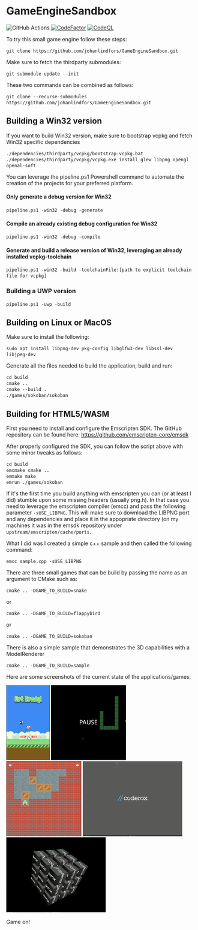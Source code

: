 # GameEngineSandbox
![GitHub Actions](https://github.com/johanlindfors/GameEngineSandbox/actions/workflows/buildAllSamples.yml/badge.svg)
[![CodeFactor](https://www.codefactor.io/repository/github/johanlindfors/gameenginesandbox/badge)](https://www.codefactor.io/repository/github/johanlindfors/gameenginesandbox)
[![CodeQL](https://github.com/johanlindfors/GameEngineSandbox/actions/workflows/codeql-analysis.yml/badge.svg)](https://github.com/johanlindfors/GameEngineSandbox/actions/workflows/codeql-analysis.yml)

To try this small game engine follow these steps:
```
git clone https://github.com/johanlindfors/GameEngineSandbox.git
```

Make sure to fetch the thirdparty submodules:
```
git submodule update --init
```

These two commands can be combined as follows:
```
git clone --recurse-submodules https://github.com/johanlindfors/GameEngineSandbox.git
```


## Building a Win32 version
If you want to build Win32 version, make sure to bootstrap vcpkg and fetch Win32 specific dependencies

```
./dependencies/thirdparty/vcpkg/bootstrap-vcpkg.bat
./dependencies/thirdparty/vcpkg/vcpkg.exe install glew libpng opengl openal-soft
```

You can leverage the pipeline.ps1 Powershell command to automate the creation of the projects for your preferred platform.

#### Only generate a debug version for Win32
```
pipeline.ps1 -win32 -debug -generate
```

#### Compile an already existing debug configuration for Win32
```
pipeline.ps1 -win32 -debug -compile
```

#### Generate and build a release version of Win32, leveraging an already installed vcpkg-toolchain
```
pipeline.ps1 -win32 -build -toolchainFile:[path to explicit toolchain file for vcpkg]
```
### Building a UWP version
```
pipeline.ps1 -uwp -build
```

## Building on Linux or MacOS
Make sure to install the following:
```
sudo apt install libpng-dev pkg-config libglfw3-dev libssl-dev libjpeg-dev
```

Generate all the files needed to build the application, build and run:
```
cd build
cmake ..
cmake --build .
./games/sokoban/sokoban
```

## Building for HTML5/WASM
First you need to install and configure the Emscripten SDK. The GitHub repository can be found here: https://github.com/emscripten-core/emsdk

After properly configured the SDK, you can follow the script above with some minor tweaks as follows:
```
cd build
emcmake cmake ..
emmake make
emrun ./games/sokoban
```

If it's the first time you build anything with emscripten you can (or at least I did) stumble upon some missing headers (usually png.h). In that case you need to leverage the emscripten compiler (emcc) and pass the following parameter ```-sUSE_LIBPNG```. This will make sure to download the LIBPNG port and any dependencies and place it in the appopriate directory (on my machines it was in the emsdk repository under ```upstream/emscripten/cache/ports```.

What I did was I created a simple c++ sample and then called the following command:

```
emcc sample.cpp -sUSE_LIBPNG
```

There are three small games that can be build by passing the name as an argument to CMake such as:

```
cmake .. -DGAME_TO_BUILD=snake
```
or
```
cmake .. -DGAME_TO_BUILD=flappybird
```
or
```
cmake .. -DGAME_TO_BUILD=sokoban
```

There is also a simple sample that demonstrates the 3D capabilities with a ModelRenderer
```
cmake .. -DGAME_TO_BUILD=sample
```

Here are some screenshots of the current state of the applications/games:


<img src="https://raw.githubusercontent.com/johanlindfors/GameEngineSandbox/main/docs/flappybird_screenshot.png" height="200"/>


<img src="https://raw.githubusercontent.com/johanlindfors/GameEngineSandbox/main/docs/snake_screenshot.png" height="200"/>


<img src="https://raw.githubusercontent.com/johanlindfors/GameEngineSandbox/main/docs/sokoban_screenshot.png" height="200"/>


<img src="https://raw.githubusercontent.com/johanlindfors/GameEngineSandbox/main/docs/sample_screenshot1.png" height="200"/>


<img src="https://raw.githubusercontent.com/johanlindfors/GameEngineSandbox/main/docs/sample_screenshot2.png" height="200"/>

Game on!
